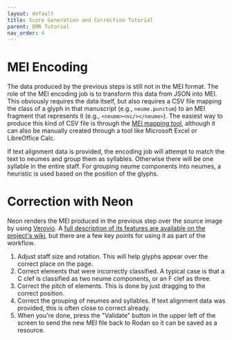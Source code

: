 ```yaml
---
layout: default
title: Score Generation and Correction Tutorial
parent: OMR Tutorial
nav_order: 4
---
```


# MEI Encoding

The data produced by the previous steps is still not in the MEI format.
The role of the MEI encoding job is to transform this data from JSON
into MEI. This obviously requires the data itself, but also requires
a CSV file mapping the class of a glyph in that manuscript (e.g., `neume.punctum`)
to an MEI fragment that represents it (e.g., `<neume><nc/></neume>`).
The easiest way to produce this kind of CSV file is through the
[MEI mapping tool](https://github.com/DDMAL/MEI-mapping-tool), although it
can also be manually created through a tool like Microsoft Excel or
LibreOffice Calc.

If text alignment data is provided, the encoding job will attempt to match
the text to neumes and group them as syllables. Otherwise there will be
one syllable in the entire staff.
For grouping neume components into neumes, a heuristic is used based on the
position of the glyphs.

# Correction with Neon

Neon renders the MEI produced in the previous step over the source image
by using [Verovio](https://www.verovio.org).
A [full description of its features are available on the project's wiki](https://github.com/DDMAL/Neon),
but there are a few key points for using it as part of the workflow.

1. Adjust staff size and rotation. This will help glyphs appear over the
correct place on the page.
2. Correct elements that were incorrectly classified. A typical case is
that a C clef is classified as two neume components, or an F clef as three.
3. Correct the pitch of elements. This is done by just dragging to the
correct position.
4. Correct the grouping of neumes and syllables. If text alignment data was
provided, this is often close to correct already.
5. When you're done, press the "Validate" button in the upper left of the
screen to send the new MEI file back to Rodan so it can be saved as a
resource.
